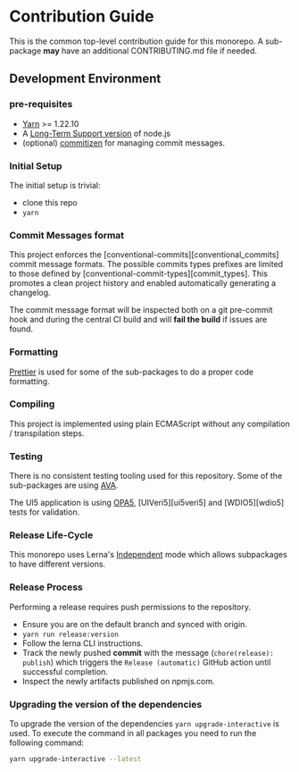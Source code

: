 # Contribution Guide

This is the common top-level contribution guide for this monorepo.
A sub-package **may** have an additional CONTRIBUTING.md file if needed.

## Development Environment

### pre-requisites

- [Yarn](https://yarnpkg.com/lang/en/docs/install/) >= 1.22.10
- A [Long-Term Support version](https://nodejs.org/en/about/releases/) of node.js
- (optional) [commitizen](https://github.com/commitizen/cz-cli#installing-the-command-line-tool) for managing commit messages.

### Initial Setup

The initial setup is trivial:

- clone this repo
- `yarn`

### Commit Messages format

This project enforces the [conventional-commits][conventional_commits] commit message formats.
The possible commits types prefixes are limited to those defined by [conventional-commit-types][commit_types].
This promotes a clean project history and enabled automatically generating a changelog.

The commit message format will be inspected both on a git pre-commit hook
and during the central CI build and will **fail the build** if issues are found.

### Formatting

[Prettier](https://prettier.io/) is used for some of the sub-packages to do a proper code formatting.

### Compiling

This project is implemented using plain ECMAScript without any compilation / transpilation steps.

### Testing

There is no consistent testing tooling used for this repository. Some of the sub-packages are using [AVA][ava].

The UI5 application is using [OPA5][opa5], [UIVeri5][ui5veri5] and [WDIO5][wdio5] tests for validation.

[ava]: https://github.com/avajs/ava
[opa5]: https://openui5.hana.ondemand.com/topic/22f175e7084247bc896c15280af9d1dc
[uiveri5]: https://github.com/SAP/ui5-uiveri5
[wdi5]: https://github.com/js-soft/wdi5#readme

### Release Life-Cycle

This monorepo uses Lerna's [Independent][lerna-mode] mode which allows subpackages to have different versions.

[lerna-mode]: https://github.com/lerna/lerna#independent-mode

### Release Process

Performing a release requires push permissions to the repository.

- Ensure you are on the default branch and synced with origin.
- `yarn run release:version`
- Follow the lerna CLI instructions.
- Track the newly pushed **commit** with the message (`chore(release): publish`) which triggers the `Release (automatic)` GitHub action until successful completion.
- Inspect the newly artifacts published on npmjs.com.

### Upgrading the version of the dependencies

To upgrade the version of the dependencies `yarn upgrade-interactive` is used. To execute the command in all packages you need to run the following command:

```bash
yarn upgrade-interactive --latest
```
